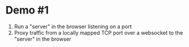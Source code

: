 # Demo #1

1. Run a "server" in the browser listening on a port
2. Proxy traffic from a locally mapped TCP port over a websocket to the "server" in the browser
